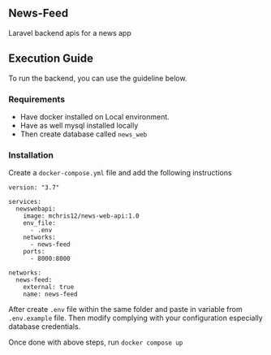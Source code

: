 ## News-Feed

Laravel backend apis for a news app

## Execution Guide

To run the backend, you can use the guideline below.

### Requirements

-   Have docker installed on Local environment.
-   Have as well mysql installed locally
-   Then create database called `news_web`

### Installation

Create a `docker-compose.yml` file and add the following instructions

```shell
version: "3.7"

services:
  newswebapi:
    image: mchris12/news-web-api:1.0
    env_file:
      - .env
    networks:
      - news-feed
    ports:
      - 8000:8000

networks:
  news-feed:
    external: true
    name: news-feed

```

After create `.env` file within the same folder and paste in variable from `.env.example` file. Then modify complying with your configuration especially database credentials.

Once done with above steps, run `docker compose up`
